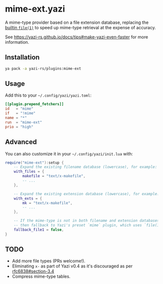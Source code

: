 # mime-ext.yazi

A mime-type provider based on a file extension database, replacing the [builtin `file(1)`](https://github.com/sxyazi/yazi/blob/main/yazi-plugin/preset/plugins/mime.lua) to speed up mime-type retrieval at the expense of accuracy.

See https://yazi-rs.github.io/docs/tips#make-yazi-even-faster for more information.

## Installation

```sh
ya pack -a yazi-rs/plugins:mime-ext
```

## Usage

Add this to your `~/.config/yazi/yazi.toml`:

```toml
[[plugin.prepend_fetchers]]
id   = "mime"
if   = "!mime"
name = "*"
run  = "mime-ext"
prio = "high"
```

## Advanced

You can also customize it in your `~/.config/yazi/init.lua` with:

```lua
require("mime-ext"):setup {
	-- Expand the existing filename database (lowercase), for example:
	with_files = {
		makefile = "text/x-makefile",
		-- ...
	},

	-- Expand the existing extension database (lowercase), for example:
	with_exts = {
		mk = "text/x-makefile",
		-- ...
	},

	-- If the mime-type is not in both filename and extension databases,
	-- then fallback to Yazi's preset `mime` plugin, which uses `file(1)`
	fallback_file1 = false,
}
```

## TODO

- Add more file types (PRs welcome!).
- Eliminating `x-` as part of Yazi v0.4 as it's discouraged as per [rfc6838#section-3.4](https://datatracker.ietf.org/doc/html/rfc6838#section-3.4)
- Compress mime-type tables.
